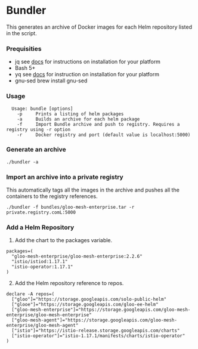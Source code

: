 # Bundler
This generates an archive of Docker images for each Helm repository listed in the script.

### Prequisities
- jq      see [docs](https://mikefarah.gitbook.io/yq/) for instructions on installation for your platform
- Bash 5+
- yq      see [docs](https://stedolan.github.io/jq/download/) for instruction on installation for your platform
- gnu-sed brew install gnu-sed

### Usage
```
  Usage: bundle [options]
    -p     Prints a listing of helm packages
    -a     Builds an archive for each helm package
    -f     Import Bundle archive and push to registry. Requires a registry using -r option
    -r     Docker registry and port (default value is localhost:5000)
```

### Generate an archive
```
./bundler -a
```

### Import an archive into a private registry
This automatically tags all the images in the archive and pushes all the containers to the registry references.
```
./bundler -f bundles/gloo-mesh-enterprise.tar -r private.registry.comL:5000
``` 

### Add a Helm Repository
1. Add the chart to the packages variable.
```
packages=(
  "gloo-mesh-enterprise/gloo-mesh-enterprise:2.2.6"
  "istio/istiod:1.17.1"
  "istio-operator:1.17.1"
)
```
2. Add the Helm repository reference to repos.
```
declare -A repos=(
  ["gloo"]="https://storage.googleapis.com/solo-public-helm"
  ["glooe"]="https://storage.googleapis.com/gloo-ee-helm"
  ["gloo-mesh-enterprise"]="https://storage.googleapis.com/gloo-mesh-enterprise/gloo-mesh-enterprise"
  ["gloo-mesh-agent"]="https://storage.googleapis.com/gloo-mesh-enterprise/gloo-mesh-agent"
  ["istio"]="https://istio-release.storage.googleapis.com/charts"
  ["istio-operator"]="istio-1.17.1/manifests/charts/istio-operator"
)
```
